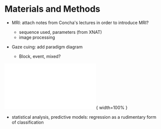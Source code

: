 # Materials and Methods

- MRI: attach notes from Concha's lectures in order to introduce MRI?

   - sequence used, parameters (from XNAT)
   - image processing

- Gaze cuing: add paradigm diagram

   - Block, event, mixed?

![Gaze cuing paradigm. \label{figure_1}](source/figures/paradigm_state_diagram.pdf){ width=100% }

- statistical analysis, predictive models: regression as a rudimentary
  form of classification

